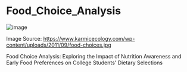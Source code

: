 # Food_Choice_Analysis
![image](https://github.com/aashok30/Food_Choice_Analysis/assets/101622691/729f0c2e-d8e4-4883-bb12-104fef58bba1)

Image Source: https://www.karmicecology.com/wp-content/uploads/2011/09/food-choices.jpg

Food Choice Analysis: Exploring the Impact of Nutrition Awareness and Early Food Preferences on College Students' Dietary Selections
